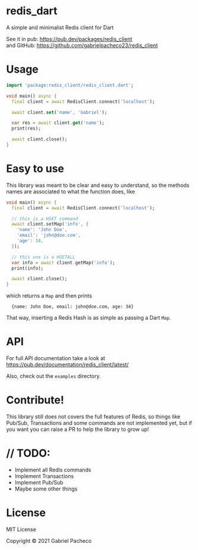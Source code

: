 # redis_dart
A simple and minimalist Redis client for Dart

See it in pub: https://pub.dev/packages/redis_client \
and GitHub: https://github.com/gabrielpacheco23/redis_client

# Usage 

```dart
import 'package:redis_client/redis_client.dart';

void main() async {
  final client = await RedisClient.connect('localhost');

  await client.set('name', 'Gabriel');

  var res = await client.get('name');
  print(res);

  await client.close();
}
```

# Easy to use
This library was meant to be clear and easy to understand, so the methods names are associated to what the function does, like
```dart
void main() async {
  final client = await RedisClient.connect('localhost');

  // this is a HSET command
  await client.setMap('info', {
    'name': 'John Doe',
    'email': 'john@doe.com',
    'age': 34,
  });

  // this one is a HGETALL
  var info = await client.getMap('info');
  print(info);

  await client.close();
}
```
which returns a ```Map``` and then prints

```
  {name: John Doe, email: john@doe.com, age: 34}
```

That way, inserting a Redis Hash is as simple as passing a Dart ```Map```. 

# API
For full API documentation take a look at https://pub.dev/documentation/redis_client/latest/


Also, check out the ```examples``` directory.

# Contribute!
This library still does not covers the full features of Redis, so things like Pub/Sub, Transactions and some commands are not implemented yet, but if you want you can raise a PR to help the library to grow up!

# // TODO:
- Implement all Redis commands
- Implement Transactions
- Implement Pub/Sub
- Maybe some other things

# License
MIT License

Copyright © 2021 Gabriel Pacheco